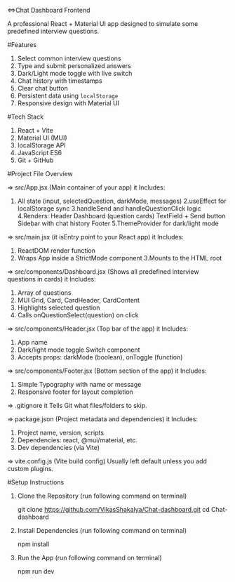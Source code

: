 <=>Chat Dashboard Frontend
 
  A professional React + Material UI app designed to simulate some predefined interview questions.

#Features

1. Select common interview questions
2. Type and submit personalized answers
3. Dark/Light mode toggle with live switch
4. Chat history with timestamps
5. Clear chat button
6. Persistent data using `localStorage`
7. Responsive design with Material UI

#Tech Stack

1. React + Vite
2. Material UI (MUI)
3. localStorage API
4. JavaScript ES6
5. Git + GitHub

#Project File Overview

=> src/App.jsx (Main container of your app)
it Includes:
  1. All state (input, selectedQuestion, darkMode, messages)
  2.useEffect for localStorage sync
  3.handleSend and handleQuestionClick logic
  4.Renders:
      Header
      Dashboard (question cards)
      TextField + Send button
      Sidebar with chat history
      Footer
  5.ThemeProvider for dark/light mode

=> src/main.jsx (it isEntry point to your React app)
it Includes:
  1. ReactDOM render function
  2. Wraps App inside a StrictMode component
  3.Mounts to the HTML root
 
=> src/components/Dashboard.jsx (Shows all predefined interview questions in cards)
it Includes:
  1. Array of questions
  2. MUI Grid, Card, CardHeader, CardContent
  3. Highlights selected question
  4. Calls onQuestionSelect(question) on click

=> src/components/Header.jsx (Top bar of the app)
it Includes:
  1. App name
  2. Dark/light mode toggle Switch component
  3. Accepts props: darkMode (boolean), onToggle (function)

=> src/components/Footer.jsx (Bottom section of the app)
it Includes:
  1. Simple Typography with name or message
  2. Responsive footer for layout completion

=> .gitignore
   it Tells Git what files/folders to skip.

=> package.json (Project metadata and dependencies)
it Includes:
  1. Project name, version, scripts
  2. Dependencies: react, @mui/material, etc.
  3. Dev dependencies (via Vite)

=> vite.config.js (Vite build config)
  Usually left default unless you add custom plugins.

#Setup Instructions 

1. Clone the Repository (run following command on terminal)

    git clone https://github.com/VikasShakalya/Chat-dashboard.git
    cd Chat-dashboard

2. Install Dependencies (run following command on terminal)

    npm install

3. Run the App (run following command on terminal)

     npm run dev

   
   



